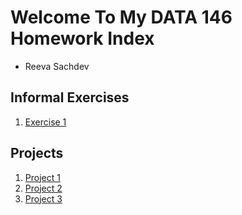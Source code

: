 # Welcome To My DATA 146 Homework Index
- Reeva Sachdev
## Informal Exercises

1. [Exercise 1](exercise1.md)

## Projects

1. [Project 1](project1.md)
2. [Project 2](project2.md)
3. [Project 3](project3.md)

